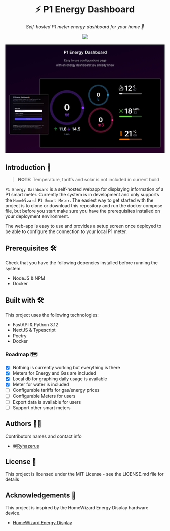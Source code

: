 <h1 align="center">
  ⚡ P1 Energy Dashboard
</h1>

<p align="center">
    <i align="center">Self-hosted P1 meter energy dashboard for your home 🚀</i>
</p>

<p align="center">
    <img src="https://img.shields.io/badge/status-in_development-red" />
</p>

![alt text](/docs/hero.png)

## Introduction 📑

> **NOTE:** Temperature, tariffs and solar is not included in current build

`P1 Energy Dashboard` is a self-hosted webapp for displaying information of a P1 smart meter. Currently the system is in development and only supports the `HomeWizard P1 Smart Meter`.
The easiest way to get started with the project is to clone or download this repository and run the docker compose file, but before you start make sure you have the prerequisites installed on your deployment environment.

The web-app is easy to use and provides a setup screen once deployed to be able to configure the connection to your local P1 meter.

## Prerequisites 🛠️

Check that you have the following depencies installed before running the system.

- NodeJS & NPM
- Docker

## Built with 🛠️

This project uses the following technologies:

- FastAPI & Python 3.12
- NextJS & Typescript
- Poetry
- Docker

### Roadmap 🗺️

- [x] Nothing is currently working but everything is there
- [x] Meters for Energy and Gas are included
- [x] Local db for graphing daily usage is available
- [x] Meter for water is included
- [ ] Configurable tariffs for gas/energy prices
- [ ] Configurable Meters for users
- [ ] Export data is available for users
- [ ] Support other smart meters

## Authors 🤵👲

Contributors names and contact info

- [@Ryhazerus](http://github.com/ryhazerus)

## License 📑

This project is licensed under the MIT License - see the LICENSE.md file for details

## Acknowledgements 🤝

This project is inspired by the HomeWizard Energy Display hardware device.

- [HomeWizard Energy Display](https://www.homewizard.com/)

